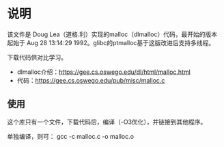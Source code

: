 # 说明

该文件是 Doug Lea（道格.利）实现的malloc（dlmalloc）代码，最开始的版本起始于 Aug 28 13:14:29 1992。glibc的ptmalloc基于这版改进后支持多线程。

下载代码供对比学习。

* dlmalloc介绍：https://gee.cs.oswego.edu/dl/html/malloc.html
* 代码：https://gee.cs.oswego.edu/pub/misc/malloc.c

## 使用

这个库只有一个文件，下载代码后，编译（-O3优化），并链接到其他程序。

单独编译，则可： gcc -c malloc.c -o malloc.o

